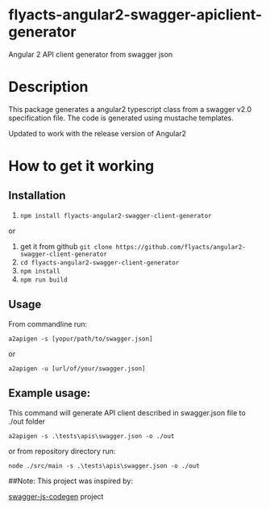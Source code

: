 # flyacts-angular2-swagger-apiclient-generator
Angular 2 API client generator from swagger json

# Description
This package generates a angular2 typescript class from a swagger v2.0 specification file. The code is generated using mustache templates.

Updated to work with the release version of Angular2

# How to get it working

## Installation
1. `npm install flyacts-angular2-swagger-client-generator`

or

1. get it from github `git clone https://github.com/flyacts/angular2-swagger-client-generator`
1. `cd flyacts-angular2-swagger-client-generator`
1. `npm install`
1. `npm run build`

## Usage

From commandline run:
```
a2apigen -s [yopur/path/to/swagger.json]
```

or
```
a2apigen -u [url/of/your/swagger.json]
```

## Example usage:

This command will generate API client described in swagger.json file to ./out folder
```
a2apigen -s .\tests\apis\swagger.json -o ./out
```

or from repository directory run:
```
node ./src/main -s .\tests\apis\swagger.json -o ./out
```

##Note:
This project was inspired by:

[swagger-js-codegen](https://github.com/wcandillon/swagger-js-codegen) project
